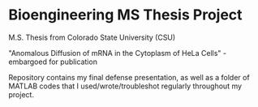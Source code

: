 # Bioengineering MS Thesis Project
M.S. Thesis from Colorado State University (CSU)  

"Anomalous Diffusion of mRNA in the Cytoplasm of HeLa Cells" - embargoed for publication    

Repository contains my final defense presentation, as well as a folder of MATLAB codes that I used/wrote/troubleshot regularly throughout my project.
